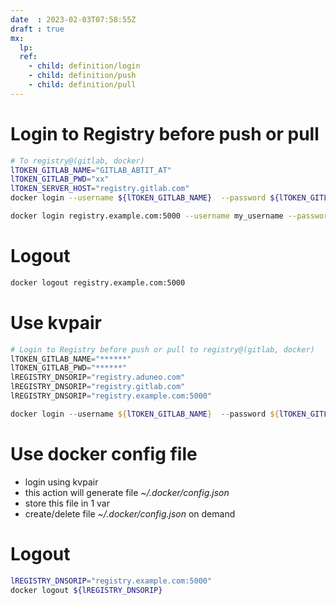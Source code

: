 ```yaml
---
date  : 2023-02-03T07:58:55Z
draft : true
mx:  
  lp:
  ref:
    - child: definition/login
    - child: definition/push
    - child: definition/pull
---
```


# Login to Registry before push or pull
```bash
# To registry@(gitlab, docker)
lTOKEN_GITLAB_NAME="GITLAB_ABTIT_AT"
lTOKEN_GITLAB_PWD="xx"
lTOKEN_SERVER_HOST="registry.gitlab.com"
docker login --username ${lTOKEN_GITLAB_NAME}  --password ${lTOKEN_GITLAB_PWD} ${lTOKEN_SERVER_HOST}

docker login registry.example.com:5000 --username my_username --password my_password
```

# Logout
```bash
docker logout registry.example.com:5000
```
# Use kvpair

```powershell
# Login to Registry before push or pull to registry@(gitlab, docker)
lTOKEN_GITLAB_NAME="******"
lTOKEN_GITLAB_PWD="******"
lREGISTRY_DNSORIP="registry.aduneo.com"
lREGISTRY_DNSORIP="registry.gitlab.com"
lREGISTRY_DNSORIP="registry.example.com:5000"

docker login --username ${lTOKEN_GITLAB_NAME}  --password ${lTOKEN_GITLAB_PWD} ${lREGISTRY_DNSORIP}
```

# Use docker config file
- login using kvpair
- this action will generate file *~/.docker/config.json*
- store this file in 1 var
- create/delete file *~/.docker/config.json* on demand

# Logout
```bash
lREGISTRY_DNSORIP="registry.example.com:5000"
docker logout ${lREGISTRY_DNSORIP}
```
